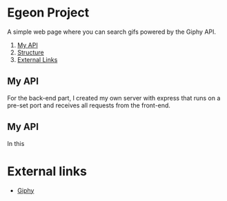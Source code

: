 # Egeon Project
A simple web page where you can search gifs powered by the Giphy API.

1. [My API](#myApi)
2. [Structure](#structure)
3. [External Links](#externalLinks)



## My API <a name="myApi"></a>
For the back-end part, I created my own server with express that runs on a pre-set port and receives all requests from the front-end.

## My API <a name="structure"></a>
In this 


# External links <a name="externalLinks"></a>

* [Giphy](https://developers.giphy.com/docs/api/#grid)